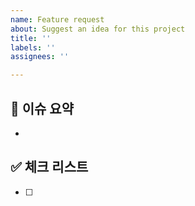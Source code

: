 ```yaml
---
name: Feature request
about: Suggest an idea for this project
title: ''
labels: ''
assignees: ''

---
```


## 🦋 이슈 요약

<!-- 이유에 대해 설명해주세요. -->
- 

## ✅ 체크 리스트

<!-- 해야 할 일을 적어주세요. -->

- [ ]
